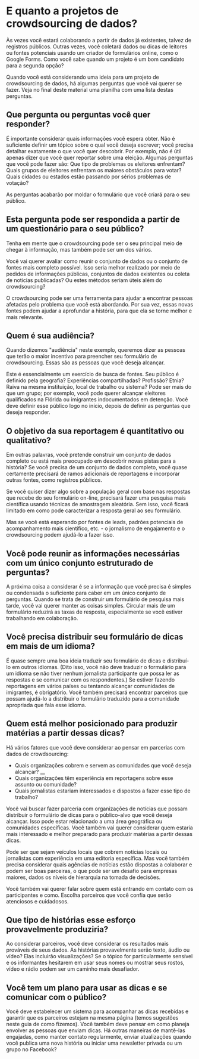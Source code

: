 # E quanto a projetos de crowdsourcing de dados?

Às vezes você estará colaborando a partir de dados já existentes, talvez de registros públicos. Outras vezes, você coletará dados ou dicas de leitores ou fontes potenciais usando um criador de formulários online, como o Google Forms. Como você sabe quando um projeto é um bom candidato para a segunda opção?

Quando você está considerando uma ideia para um projeto de crowdsourcing de dados, há algumas perguntas que você vai querer se fazer. Veja no final deste material uma planilha com uma lista destas perguntas.

## Que pergunta ou perguntas você quer responder?

É importante considerar quais informações você espera obter. Não é suficiente definir um tópico sobre o qual você deseja escrever; você precisa detalhar exatamente o que você quer descobrir. Por exemplo, não é útil apenas dizer que você quer reportar sobre uma eleição. Algumas perguntas que você pode fazer são: Que tipo de problemas os eleitores enfrentam? Quais grupos de eleitores enfrentam os maiores obstáculos para votar? Quais cidades ou estados estão passando por sérios problemas de votação?

As perguntas acabarão por moldar o formulário que você criará para o seu público.

## Esta pergunta pode ser respondida a partir de um questionário para o seu público?

Tenha em mente que o crowdsourcing pode ser o seu principal meio de chegar à informação, mas também pode ser um dos vários.

Você vai querer avaliar como reunir o conjunto de dados ou o conjunto de fontes mais completo possível. Isso seria melhor realizado por meio de pedidos de informações públicas, conjuntos de dados existentes ou coleta de notícias publicadas? Ou estes métodos seriam úteis além do crowdsourcing?

O crowdsourcing pode ser uma ferramenta para ajudar a encontrar pessoas afetadas pelo problema que você está abordando. Por sua vez, essas novas fontes podem ajudar a aprofundar a história, para que ela se torne melhor e mais relevante.

## Quem é sua audiência?

Quando dizemos "audiência" neste exemplo, queremos dizer as pessoas que terão o maior incentivo para preencher seu formulário de crowdsourcing. Essas são as pessoas que você deseja alcançar.

Este é essencialmente um exercício de busca de fontes. Seu público é definido pela geografia? Experiências compartilhadas? Profissão? Etnia? Raiva na mesma instituição, local de trabalho ou sistema? Pode ser mais do que um grupo; por exemplo, você pode querer alcançar eleitores qualificados na Flórida ou imigrantes indocumentados em detenção. Você deve definir esse público logo no início, depois de definir as perguntas que deseja responder.

## O objetivo da sua reportagem é quantitativo ou qualitativo?

Em outras palavras, você pretende construir um conjunto de dados completo ou está mais preocupado em descobrir novas pistas para a história? Se você precisa de um conjunto de dados completo, você quase certamente precisará de ramos adicionais de reportagens e incorporar outras fontes, como registros públicos.

Se você quiser dizer algo sobre a população geral com base nas respostas que recebe do seu formulário on-line, precisará fazer uma pesquisa mais científica usando técnicas de amostragem aleatória. Sem isso, você ficará limitado em como pode caracterizar a resposta geral ao seu formulário.

Mas se você está esperando por fontes de leads, padrões potenciais de acompanhamento mais científico, etc. - o jornalismo de engajamento e o crowdsourcing podem ajudá-lo a fazer isso.

## Você pode reunir as informações necessárias com um único conjunto estruturado de perguntas?

A próxima coisa a considerar é se a informação que você precisa é simples ou condensada o suficiente para caber em um único conjunto de perguntas. Quando se trata de construir um formulário de pesquisa mais tarde, você vai querer manter as coisas simples. Circular mais de um formulário reduzirá as taxas de resposta, especialmente se você estiver trabalhando em colaboração.

## Você precisa distribuir seu formulário de dicas em mais de um idioma?

É quase sempre uma boa ideia traduzir seu formulário de dicas e distribuí-lo em outros idiomas. \(Dito isso, você não deve traduzir o formulário para um idioma se não tiver nenhum jornalista participante que possa ler as respostas e se comunicar com os respondentes.\) Se estiver fazendo reportagens em vários países ou tentando alcançar comunidades de imigrantes, é obrigatório. Você também precisará encontrar parceiros que possam ajudá-lo a distribuir o formulário traduzido para a comunidade apropriada que fala esse idioma.

## Quem está melhor posicionado para produzir matérias a partir dessas dicas?

Há vários fatores que você deve considerar ao pensar em parcerias com dados de crowdsourcing:

* Quais organizações cobrem e servem as comunidades que você deseja alcançar? __
* Quais organizações têm experiência em reportagens sobre esse assunto ou comunidade?
* Quais jornalistas estariam interessados e dispostos a fazer esse tipo de trabalho?

Você vai buscar fazer parceria com organizações de notícias que possam distribuir o formulário de dicas para o público-alvo que você deseja alcançar. Isso pode estar relacionado a uma área geográfica ou comunidades específicas. Você também vai querer considerar quem estaria mais interessado e melhor preparado para produzir matérias a partir dessas dicas.

Pode ser que sejam veículos locais que cobrem notícias locais ou jornalistas com experiência em uma editoria específica. Mas você também precisa considerar quais agências de notícias estão dispostas a colaborar e podem ser boas parceiras, o que pode ser um desafio para empresas maiores, dados os níveis de hierarquia na tomada de decisões.

Você também vai querer falar sobre quem está entrando em contato com os participantes e como. Escolha parceiros que você confia que serão atenciosos e cuidadosos.

## Que tipo de histórias esse esforço provavelmente produziria?

Ao considerar parceiros, você deve considerar os resultados mais prováveis de seus dados. As histórias provavelmente serão texto, áudio ou vídeo? Elas incluirão visualizações? Se o tópico for particularmente sensível e os informantes hesitarem em usar seus nomes ou mostrar seus rostos, vídeo e rádio podem ser um caminho mais desafiador.

## Você tem um plano para usar as dicas e se comunicar com o público?

Você deve estabelecer um sistema para acompanhar as dicas recebidas e garantir que os parceiros estejam na mesma página \(temos sugestões neste guia de como fizemos\). Você também deve pensar em como planeja envolver as pessoas que enviam dicas. Há outras maneiras de mantê-las engajadas, como manter contato regularmente, enviar atualizações quando você publica uma nova história ou iniciar uma newsletter privada ou um grupo no Facebook?
